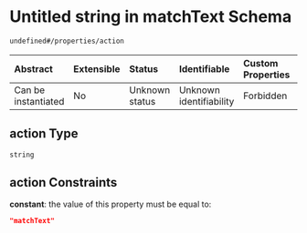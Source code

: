 # Untitled string in matchText Schema

```txt
undefined#/properties/action
```



| Abstract            | Extensible | Status         | Identifiable            | Custom Properties | Additional Properties | Access Restrictions | Defined In                                                                     |
| :------------------ | :--------- | :------------- | :---------------------- | :---------------- | :-------------------- | :------------------ | :----------------------------------------------------------------------------- |
| Can be instantiated | No         | Unknown status | Unknown identifiability | Forbidden         | Allowed               | none                | [matchText\_v1.schema.json\*](matchText_v1.schema.json "open original schema") |

## action Type

`string`

## action Constraints

**constant**: the value of this property must be equal to:

```json
"matchText"
```
